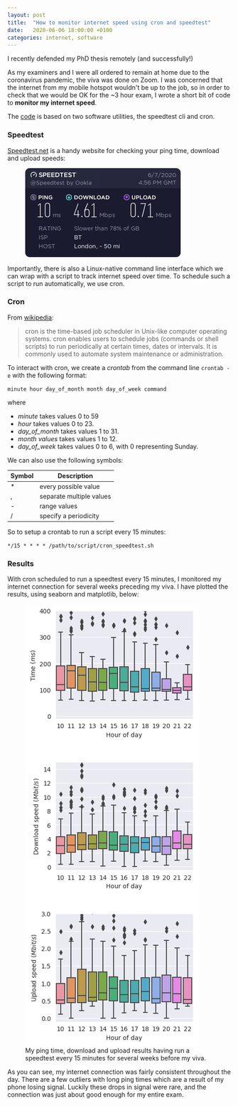 ```yaml
---
layout: post
title:  "How to monitor internet speed using cron and speedtest"
date:   2020-06-06 18:00:00 +0100
categories: internet, software
---
```


I recently defended my PhD thesis remotely (and successfully!)

As my examiners and I were all ordered to remain at home due to the coronavirus pandemic, the viva was done on Zoom. I was concerned that the internet from my mobile hotspot wouldn't be up to the job, so in order to check that we would be OK for the ~3 hour exam, I wrote a short bit of code to **monitor my internet speed**.

The [code](https://github.com/peregrinescode/speedmon) is based on two software utilities, the speedtest cli and cron.

### Speedtest

[Speedtest.net](https://www.speedtest.net/) is a handy website for checking your ping time, download and upload speeds:

<figure>
    <div>
        <img class="center" src="/assets/imgs/speedtest-output.png" alt="Speedtest.net output">
    </div>
</figure> 

Importantly, there is also a Linux-native command line interface which we can wrap with a script to track internet speed over time. To schedule such a script to run automatically, we use cron.

### Cron

From [wikipedia](https://en.wikipedia.org/wiki/Cron):
> cron is the time-based job scheduler in Unix-like computer operating systems. cron enables users to schedule jobs (commands or shell scripts) to run periodically at certain times, dates or intervals. It is commonly used to automate system maintenance or administration.

To interact with cron, we create a *crontab* from the command line `crontab -e` with the following format:
```
minute hour day_of_month month day_of_week command
```
where
* *minute* takes values 0 to 59
* *hour*  takes values 0 to 23.
* *day_of_month* takes values 1 to 31.
* *month values* takes values 1 to 12.
* *day_of_week* takes values 0 to 6, with 0 representing Sunday.

We can also use the following symbols:

| Symbol     	 | Description |
| ----------- | ----------- |
| *			 | every possible value |
| , 		 	 | separate multiple values |
| - 		 	 | range values |
| / 		 	 | specify a periodicity |


So to setup a crontab to run a script every 15 minutes:
```(bash)
*/15 * * * * /path/to/script/cron_speedtest.sh
```

### Results

With cron scheduled to run a speedtest every 15 minutes, I monitored my internet connection for several weeks preceding my viva. I have plotted the results, using seaborn and matplotlib, below:

<figure>
    <img class="center" src="/assets/imgs/ross-warren-speed_v_time-NI.png" alt="speedmon output">
    <figcaption>
      My ping time, download and upload results having run a speedtest every 15 minutes for several weeks before my viva.
    </figcaption>
</figure> 

As you can see, my internet connection was fairly consistent throughout the day. There are a few outliers with long ping times which are a result of my phone losing signal. Luckily these drops in signal were rare, and the connection was just about good enough for my entire exam.
